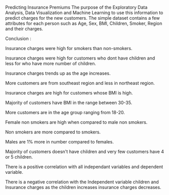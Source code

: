 
Predicting Insurance Premiums
The purpose of the Exploratory Data Analysis, Data Visualization and Machine Learning to use this information to predict charges for the new customers. The simple dataset contains a few attributes for each person such as Age, Sex, BMI, Children, Smoker, Region and their charges.

Conclusion : 

Insurance charges were high for smokers than non-smokers.

Insurance charges were high for customers who dont have children and less for who have more number of children.

Insurance charges trends up as the age increases.

More customers are from southeast region and less in northeast region.

Insurance charges are high for customers whose BMI is high.

Majority of customers have BMI in the range between 30-35.

More customers are in the age group ranging from 18-20.

Female non smokers are high when compared to male non smokers.

Non smokers are more compared to smokers.

Males are 1% more in number compared to females.

Majority of customers doesn't have children and very few customers have 4 or 5 children.

There is a positive correlation with all independant variables and dependent variable.

There is a negative correlation with the Independent variable children and Insurance charges as the children increases insurance charges decreases.
